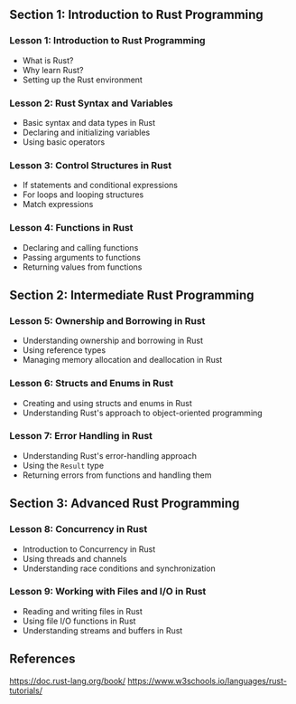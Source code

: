 ## Section 1: Introduction to Rust Programming

### Lesson 1: Introduction to Rust Programming

-   What is Rust?
-   Why learn Rust?
-   Setting up the Rust environment

### Lesson 2: Rust Syntax and Variables

-   Basic syntax and data types in Rust
-   Declaring and initializing variables
-   Using basic operators

### Lesson 3: Control Structures in Rust

-   If statements and conditional expressions
-   For loops and looping structures
-   Match expressions

### Lesson 4: Functions in Rust

-   Declaring and calling functions
-   Passing arguments to functions
-   Returning values from functions

## Section 2: Intermediate Rust Programming

### Lesson 5: Ownership and Borrowing in Rust

-   Understanding ownership and borrowing in Rust
-   Using reference types
-   Managing memory allocation and deallocation in Rust

### Lesson 6: Structs and Enums in Rust

-   Creating and using structs and enums in Rust
-   Understanding Rust's approach to object-oriented programming

### Lesson 7: Error Handling in Rust

-   Understanding Rust's error-handling approach
-   Using the `Result` type
-   Returning errors from functions and handling them

## Section 3: Advanced Rust Programming

### Lesson 8: Concurrency in Rust

-   Introduction to Concurrency in Rust
-   Using threads and channels
-   Understanding race conditions and synchronization

### Lesson 9: Working with Files and I/O in Rust

-   Reading and writing files in Rust
-   Using file I/O functions in Rust
-   Understanding streams and buffers in Rust

## References
https://doc.rust-lang.org/book/
https://www.w3schools.io/languages/rust-tutorials/
